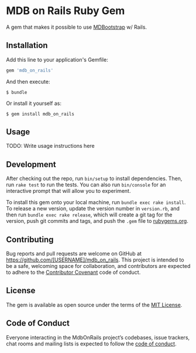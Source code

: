 # MDB on Rails Ruby Gem
A gem  that makes it possible to use [MDBootstrap](https://mdbootstrap.com/ "Oficial MDBootstrap website") w/ Rails.


## Installation

Add this line to your application's Gemfile:

```ruby
gem 'mdb_on_rails'
```

And then execute:

    $ bundle

Or install it yourself as:

    $ gem install mdb_on_rails

## Usage

TODO: Write usage instructions here

## Development

After checking out the repo, run `bin/setup` to install dependencies. Then, run `rake test` to run the tests. You can also run `bin/console` for an interactive prompt that will allow you to experiment.

To install this gem onto your local machine, run `bundle exec rake install`. To release a new version, update the version number in `version.rb`, and then run `bundle exec rake release`, which will create a git tag for the version, push git commits and tags, and push the `.gem` file to [rubygems.org](https://rubygems.org).

## Contributing

Bug reports and pull requests are welcome on GitHub at https://github.com/[USERNAME]/mdb_on_rails. This project is intended to be a safe, welcoming space for collaboration, and contributors are expected to adhere to the [Contributor Covenant](http://contributor-covenant.org) code of conduct.

## License

The gem is available as open source under the terms of the [MIT License](https://opensource.org/licenses/MIT).

## Code of Conduct

Everyone interacting in the MdbOnRails project’s codebases, issue trackers, chat rooms and mailing lists is expected to follow the [code of conduct](https://github.com/[USERNAME]/mdb_on_rails/blob/master/CODE_OF_CONDUCT.md).
